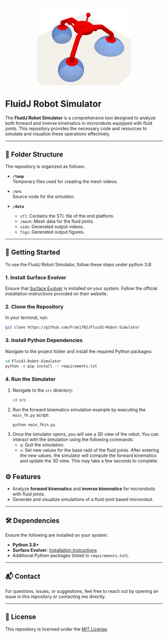 <div align="center">
  <img src="logo.png" alt="FluidJ Robot Simulator Logo" width="300"/>
</div>


# FluidJ Robot Simulator

The **FluidJ Robot Simulator** is a comprehensive tool designed to analyze both forward and inverse kinematics in microrobots equipped with fluid joints. This repository provides the necessary code and resources to simulate and visualize these operations effectively.

---

## 📂 Folder Structure

The repository is organized as follows:

- **`/temp`**  
  Temporary files used for creating the mesh videos.

- **`/src`**  
  Source code for the simulator.

- **`/data`**  
  - `stl`: Contains the STL file of the end platform.  
  - `/mesh`: Mesh data for the fluid joints.  
  - `vids`: Generated output videos.  
  - `figs`: Generated output figures.

---

## 🚀 Getting Started

To use the FluidJ Robot Simulator, follow these steps under python 3.8:

### 1. Install **Surface Evolver**
Ensure that [Surface Evolver](http://kenbrakke.com/evolver/html/install.htm) is installed on your system. Follow the official installation instructions provided on their website.

### 2. Clone the Repository
In your terminal, run:
```bash
git clone https://github.com/Fran1702/FluidJ-Robot-Simulator
```



### 3. Install Python Dependencies
Navigate to the project folder and install the required Python packages:

```bash
cd FluidJ-Robot-Simulator
python -m pip install -r requirements.txt
```


### 4. Run the Simulator

1. Navigate to the `src` directory:
   ```bash
   cd src

2. Run the forward kinematics simulation example by executing the `main_fk.py` script:
    ```bash
    python main_fkin.py
    ```
3. Once the simulator opens, you will see a 3D view of the robot. You can interact with the simulation using the following commands:
    * `q`: Quit the simulation.
    * `s`: Set new values for the base radii of the fluid joints. After entering the new values, the simulator will compute the forward kinematics and update the 3D view. This may take a few seconds to complete.


## ⚙️ Features

- Analyze **forward kinematics** and **inverse kinematics** for microrobots with fluid joints.
- Generate and visualize simulations of a fluid-joint based microrobot.

---

## 🛠️ Dependencies

Ensure the following are installed on your system:
- **Python 3.8+**
- **Surface Evolver**: [Installation Instructions](http://kenbrakke.com/evolver/html/install.htm)
- Additional Python packages (listed in `requirements.txt`).

---

## 📬 Contact

For questions, issues, or suggestions, feel free to reach out by opening an issue in this repository or contacting me directly.

---

## 📜 License

This repository is licensed under the [MIT License](LICENSE).


